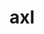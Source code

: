 ---
title: "axl"
layout: cache
categories: [package, develop]
meta: {"compilers": ["cce@18.0.0", "gcc@11.1.0", "gcc@11.4.0", "gcc@7.5.0", "intel-oneapi-compilers@2025.1.0"], "num_specs": 133, "num_specs_by_stack": {"data-vis-sdk": 18, "e4s": 36, "e4s-cray-rhel": 12, "e4s-neoverse-v2": 24, "e4s-oneapi": 26, "radiuss": 17, "root": 133}, "oss": ["rhel8", "ubuntu18.04", "ubuntu20.04", "ubuntu22.04"], "platforms": ["linux"], "stacks": ["data-vis-sdk", "e4s", "e4s-cray-rhel", "e4s-neoverse-v2", "e4s-oneapi", "radiuss", "root"], "targets": ["neoverse_v2", "x86_64_v3"], "versions": ["0.9.0"]}
spec_details: [{"compiler": "gcc@11.4.0", "hash": "24zljhicor4nw4boixzweydec24vsjar", "os": "ubuntu22.04", "platform": "linux", "size": "-", "stacks": ["e4s", "root"], "target": "x86_64_v3", "variants": ["async_api:=daemon", "~bbapi", "~bbapi_fallback", "build_system=cmake", "build_type=Release", "~dw", "generator=make", "~ipo", "+mpi", "+pthreads", "+shared"], "versions": ["0.9.0"]}, {"compiler": "gcc@11.1.0", "hash": "26wzlrbc2th6yqzfrvev7jpzw3kyoxnu", "os": "ubuntu20.04", "platform": "linux", "size": "-", "stacks": ["data-vis-sdk", "root"], "target": "x86_64_v3", "variants": ["async_api:=daemon", "+bbapi", "~bbapi_fallback", "build_system=cmake", "build_type=Release", "~dw", "generator=make", "~ipo", "+mpi", "+pthreads", "+shared"], "versions": ["0.9.0"]}, {"compiler": "intel-oneapi-compilers@2025.1.0", "hash": "2g2sdtq66ozsmpk44otnkdmimoyoa5lv", "os": "ubuntu22.04", "platform": "linux", "size": "-", "stacks": ["e4s-oneapi", "root"], "target": "x86_64_v3", "variants": ["async_api:=daemon", "+bbapi", "~bbapi_fallback", "build_system=cmake", "build_type=Release", "~dw", "generator=make", "~ipo", "+mpi", "+pthreads", "+shared"], "versions": ["0.9.0"]}, {"compiler": "gcc@11.1.0", "hash": "2itmesgysafa42t7xwvwdxr2vnti7yha", "os": "ubuntu20.04", "platform": "linux", "size": "-", "stacks": ["data-vis-sdk", "root"], "target": "x86_64_v3", "variants": ["async_api:=daemon", "+bbapi", "~bbapi_fallback", "build_system=cmake", "build_type=Release", "~dw", "generator=make", "~ipo", "+mpi", "+pthreads", "+shared"], "versions": ["0.9.0"]}, {"compiler": "gcc@7.5.0", "hash": "2pt44mkrojdtse7ijjcmpj32u6qbzqjw", "os": "ubuntu18.04", "platform": "linux", "size": "-", "stacks": ["radiuss", "root"], "target": "x86_64_v3", "variants": ["async_api:=daemon", "~bbapi", "~bbapi_fallback", "build_system=cmake", "build_type=Release", "~dw", "generator=make", "~ipo", "+mpi", "+pthreads", "+shared"], "versions": ["0.9.0"]}, {"compiler": "intel-oneapi-compilers@2025.1.0", "hash": "2scdynl7ciwlum2ddlqxbgokdo72hptd", "os": "ubuntu22.04", "platform": "linux", "size": "-", "stacks": ["e4s-oneapi", "root"], "target": "x86_64_v3", "variants": ["async_api:=daemon", "+bbapi", "~bbapi_fallback", "build_system=cmake", "build_type=Release", "~dw", "generator=make", "~ipo", "+mpi", "+pthreads", "+shared"], "versions": ["0.9.0"]}, {"compiler": "gcc@11.4.0", "hash": "326r74ok3h24wglztzrklihbbl4gjqgo", "os": "ubuntu22.04", "platform": "linux", "size": "-", "stacks": ["e4s-neoverse-v2", "root"], "target": "neoverse_v2", "variants": ["async_api:=daemon", "~bbapi", "~bbapi_fallback", "build_system=cmake", "build_type=Release", "~dw", "generator=make", "~ipo", "+mpi", "+pthreads", "+shared"], "versions": ["0.9.0"]}, {"compiler": "gcc@11.4.0", "hash": "32jfkttxqyriswanvwisisblorvhqqeq", "os": "ubuntu22.04", "platform": "linux", "size": "-", "stacks": ["e4s-neoverse-v2", "root"], "target": "neoverse_v2", "variants": ["async_api:=daemon", "~bbapi", "~bbapi_fallback", "build_system=cmake", "build_type=Release", "~dw", "generator=make", "~ipo", "+mpi", "+pthreads", "+shared"], "versions": ["0.9.0"]}, {"compiler": "gcc@7.5.0", "hash": "355j2fdzufricwne4xowbp7ebi6bvoqs", "os": "ubuntu18.04", "platform": "linux", "size": "-", "stacks": ["radiuss", "root"], "target": "x86_64_v3", "variants": ["async_api:=daemon", "~bbapi", "~bbapi_fallback", "build_system=cmake", "build_type=Release", "~dw", "generator=make", "~ipo", "+mpi", "+pthreads", "+shared"], "versions": ["0.9.0"]}, {"compiler": "gcc@11.4.0", "hash": "3es7w5b2romrd6tdqwqiyjmtxpkiahvx", "os": "ubuntu22.04", "platform": "linux", "size": "-", "stacks": ["e4s", "root"], "target": "x86_64_v3", "variants": ["async_api:=daemon", "+bbapi", "~bbapi_fallback", "build_system=cmake", "build_type=Release", "~dw", "generator=make", "~ipo", "+mpi", "+pthreads", "+shared"], "versions": ["0.9.0"]}, {"compiler": "intel-oneapi-compilers@2025.1.0", "hash": "3gdgqzyp4qa6ock5btpv6dsyo57iz54q", "os": "ubuntu22.04", "platform": "linux", "size": "-", "stacks": ["e4s-oneapi", "root"], "target": "x86_64_v3", "variants": ["async_api:=daemon", "~bbapi", "~bbapi_fallback", "build_system=cmake", "build_type=Release", "~dw", "generator=make", "~ipo", "+mpi", "+pthreads", "+shared"], "versions": ["0.9.0"]}, {"compiler": "gcc@11.4.0", "hash": "46klgwevchbdoryux6atzpgpigyr5k5y", "os": "ubuntu22.04", "platform": "linux", "size": "-", "stacks": ["e4s", "root"], "target": "x86_64_v3", "variants": ["async_api:=daemon", "~bbapi", "~bbapi_fallback", "build_system=cmake", "build_type=Release", "~dw", "generator=make", "~ipo", "+mpi", "+pthreads", "+shared"], "versions": ["0.9.0"]}, {"compiler": "gcc@11.4.0", "hash": "47woip3bip6v7ixbus4ngio7tosoqj3i", "os": "ubuntu22.04", "platform": "linux", "size": "-", "stacks": ["e4s", "root"], "target": "x86_64_v3", "variants": ["async_api:=daemon", "+bbapi", "~bbapi_fallback", "build_system=cmake", "build_type=Release", "~dw", "generator=make", "~ipo", "+mpi", "+pthreads", "+shared"], "versions": ["0.9.0"]}, {"compiler": "gcc@11.4.0", "hash": "4az7x6eggyaxov3xngaoflokejwmyb3p", "os": "ubuntu22.04", "platform": "linux", "size": "-", "stacks": ["e4s", "root"], "target": "x86_64_v3", "variants": ["async_api:=daemon", "+bbapi", "~bbapi_fallback", "build_system=cmake", "build_type=Release", "~dw", "generator=make", "~ipo", "+mpi", "+pthreads", "+shared"], "versions": ["0.9.0"]}, {"compiler": "cce@18.0.0", "hash": "4syytaltxqubn67ax7db2sdst2dyltcu", "os": "rhel8", "platform": "linux", "size": "-", "stacks": ["e4s-cray-rhel", "root"], "target": "x86_64_v3", "variants": ["async_api:=daemon", "+bbapi", "~bbapi_fallback", "build_system=cmake", "build_type=Release", "~dw", "generator=make", "~ipo", "+mpi", "+pthreads", "+shared"], "versions": ["0.9.0"]}, {"compiler": "gcc@7.5.0", "hash": "5cl25f6mwrajoslqe35uqtnshfy4xv5x", "os": "ubuntu18.04", "platform": "linux", "size": "-", "stacks": ["radiuss", "root"], "target": "x86_64_v3", "variants": ["async_api:=daemon", "~bbapi", "~bbapi_fallback", "build_system=cmake", "build_type=Release", "~dw", "generator=make", "~ipo", "+mpi", "+pthreads", "+shared"], "versions": ["0.9.0"]}, {"compiler": "gcc@11.4.0", "hash": "5dak2l7ymb55c5jffzqn6sort7jj6qaf", "os": "ubuntu22.04", "platform": "linux", "size": "-", "stacks": ["e4s", "root"], "target": "x86_64_v3", "variants": ["async_api:=daemon", "+bbapi", "~bbapi_fallback", "build_system=cmake", "build_type=Release", "~dw", "generator=make", "~ipo", "+mpi", "+pthreads", "+shared"], "versions": ["0.9.0"]}, {"compiler": "gcc@11.4.0", "hash": "5zenyk4cocjv4fvepzpst37i4tg3t5lz", "os": "ubuntu22.04", "platform": "linux", "size": "-", "stacks": ["e4s", "root"], "target": "x86_64_v3", "variants": ["async_api:=daemon", "~bbapi", "~bbapi_fallback", "build_system=cmake", "build_type=Release", "~dw", "generator=make", "~ipo", "+mpi", "+pthreads", "+shared"], "versions": ["0.9.0"]}, {"compiler": "gcc@7.5.0", "hash": "63i2e5demkcl7e2bmievnkj5onsu7xqa", "os": "ubuntu18.04", "platform": "linux", "size": "-", "stacks": ["radiuss", "root"], "target": "x86_64_v3", "variants": ["async_api:=daemon", "~bbapi", "~bbapi_fallback", "build_system=cmake", "build_type=Release", "~dw", "generator=make", "~ipo", "+mpi", "+pthreads", "+shared"], "versions": ["0.9.0"]}, {"compiler": "gcc@11.4.0", "hash": "6eivenmmfdz2diuqdmtkmmm7wqbvh57q", "os": "ubuntu22.04", "platform": "linux", "size": "-", "stacks": ["e4s", "root"], "target": "x86_64_v3", "variants": ["async_api:=daemon", "~bbapi", "~bbapi_fallback", "build_system=cmake", "build_type=Release", "~dw", "generator=make", "~ipo", "+mpi", "+pthreads", "+shared"], "versions": ["0.9.0"]}, {"compiler": "gcc@7.5.0", "hash": "6fthuh3eitow5hfum3wgltq3e3icohlh", "os": "ubuntu18.04", "platform": "linux", "size": "-", "stacks": ["radiuss", "root"], "target": "x86_64_v3", "variants": ["async_api:=daemon", "~bbapi", "~bbapi_fallback", "build_system=cmake", "build_type=Release", "~dw", "generator=make", "~ipo", "+mpi", "+pthreads", "+shared"], "versions": ["0.9.0"]}, {"compiler": "gcc@11.4.0", "hash": "75gxnmnvkyr7kenpfwpsl6hneqt3irp3", "os": "ubuntu22.04", "platform": "linux", "size": "-", "stacks": ["e4s", "root"], "target": "x86_64_v3", "variants": ["async_api:=daemon", "+bbapi", "~bbapi_fallback", "build_system=cmake", "build_type=Release", "~dw", "generator=make", "~ipo", "+mpi", "+pthreads", "+shared"], "versions": ["0.9.0"]}, {"compiler": "gcc@11.4.0", "hash": "7ijqx7x767y3p4bp4guh3yfjryrlgj6y", "os": "ubuntu22.04", "platform": "linux", "size": "-", "stacks": ["e4s", "root"], "target": "x86_64_v3", "variants": ["async_api:=daemon", "~bbapi", "~bbapi_fallback", "build_system=cmake", "build_type=Release", "~dw", "generator=make", "~ipo", "+mpi", "+pthreads", "+shared"], "versions": ["0.9.0"]}, {"compiler": "intel-oneapi-compilers@2025.1.0", "hash": "7ocwm4qddz4jodime2amukd6oppbxufm", "os": "ubuntu22.04", "platform": "linux", "size": "-", "stacks": ["e4s-oneapi", "root"], "target": "x86_64_v3", "variants": ["async_api:=daemon", "+bbapi", "~bbapi_fallback", "build_system=cmake", "build_type=Release", "~dw", "generator=make", "~ipo", "+mpi", "+pthreads", "+shared"], "versions": ["0.9.0"]}, {"compiler": "intel-oneapi-compilers@2025.1.0", "hash": "7q46tlci3rhyoflqngufdkumgwmbdvxm", "os": "ubuntu22.04", "platform": "linux", "size": "-", "stacks": ["e4s-oneapi", "root"], "target": "x86_64_v3", "variants": ["async_api:=daemon", "+bbapi", "~bbapi_fallback", "build_system=cmake", "build_type=Release", "~dw", "generator=make", "~ipo", "+mpi", "+pthreads", "+shared"], "versions": ["0.9.0"]}, {"compiler": "gcc@11.1.0", "hash": "7ssqo6eahwapd26es4wz2rywdtsbygts", "os": "ubuntu20.04", "platform": "linux", "size": "-", "stacks": ["data-vis-sdk", "root"], "target": "x86_64_v3", "variants": ["async_api:=daemon", "+bbapi", "~bbapi_fallback", "build_system=cmake", "build_type=Release", "~dw", "generator=make", "~ipo", "+mpi", "+pthreads", "+shared"], "versions": ["0.9.0"]}, {"compiler": "intel-oneapi-compilers@2025.1.0", "hash": "7vvlz3unbpmpwmn7hf3yak7ew4ctm5u5", "os": "ubuntu22.04", "platform": "linux", "size": "-", "stacks": ["e4s-oneapi", "root"], "target": "x86_64_v3", "variants": ["async_api:=daemon", "~bbapi", "~bbapi_fallback", "build_system=cmake", "build_type=Release", "~dw", "generator=make", "~ipo", "+mpi", "+pthreads", "+shared"], "versions": ["0.9.0"]}, {"compiler": "intel-oneapi-compilers@2025.1.0", "hash": "a7i5lo65gf3kd2bf5sjp3f7qxxrnq4yo", "os": "ubuntu22.04", "platform": "linux", "size": "-", "stacks": ["e4s-oneapi", "root"], "target": "x86_64_v3", "variants": ["async_api:=daemon", "~bbapi", "~bbapi_fallback", "build_system=cmake", "build_type=Release", "~dw", "generator=make", "~ipo", "+mpi", "+pthreads", "+shared"], "versions": ["0.9.0"]}, {"compiler": "gcc@11.4.0", "hash": "arthts6hsk3njtu5zrk5jdv4wbc3pgin", "os": "ubuntu22.04", "platform": "linux", "size": "-", "stacks": ["e4s-neoverse-v2", "root"], "target": "neoverse_v2", "variants": ["async_api:=daemon", "+bbapi", "~bbapi_fallback", "build_system=cmake", "build_type=Release", "~dw", "generator=make", "~ipo", "+mpi", "+pthreads", "+shared"], "versions": ["0.9.0"]}, {"compiler": "cce@18.0.0", "hash": "aux2knc2naglmjipruyp6tyjayxvokg7", "os": "rhel8", "platform": "linux", "size": "-", "stacks": ["e4s-cray-rhel", "root"], "target": "x86_64_v3", "variants": ["async_api:=daemon", "+bbapi", "~bbapi_fallback", "build_system=cmake", "build_type=Release", "~dw", "generator=make", "~ipo", "+mpi", "+pthreads", "+shared"], "versions": ["0.9.0"]}, {"compiler": "gcc@11.1.0", "hash": "azlu2zhjb5t6q3ejtv63nf5rp5rp4bb3", "os": "ubuntu20.04", "platform": "linux", "size": "-", "stacks": ["data-vis-sdk", "root"], "target": "x86_64_v3", "variants": ["async_api:=daemon", "+bbapi", "~bbapi_fallback", "build_system=cmake", "build_type=Release", "~dw", "generator=make", "~ipo", "+mpi", "+pthreads", "+shared"], "versions": ["0.9.0"]}, {"compiler": "cce@18.0.0", "hash": "b2lt6rgaas5kzei5aelozzwyqd3ty4h4", "os": "rhel8", "platform": "linux", "size": "-", "stacks": ["e4s-cray-rhel", "root"], "target": "x86_64_v3", "variants": ["async_api:=daemon", "+bbapi", "~bbapi_fallback", "build_system=cmake", "build_type=Release", "~dw", "generator=make", "~ipo", "+mpi", "+pthreads", "+shared"], "versions": ["0.9.0"]}, {"compiler": "gcc@11.4.0", "hash": "b2w7woylkakomwosbibtaabcyzs3a5qq", "os": "ubuntu22.04", "platform": "linux", "size": "-", "stacks": ["e4s-neoverse-v2", "root"], "target": "neoverse_v2", "variants": ["async_api:=daemon", "+bbapi", "~bbapi_fallback", "build_system=cmake", "build_type=Release", "~dw", "generator=make", "~ipo", "+mpi", "+pthreads", "+shared"], "versions": ["0.9.0"]}, {"compiler": "gcc@11.4.0", "hash": "bqfwt5obkzeji5jphbbmejcpymaakew4", "os": "ubuntu22.04", "platform": "linux", "size": "-", "stacks": ["e4s", "root"], "target": "x86_64_v3", "variants": ["async_api:=daemon", "+bbapi", "~bbapi_fallback", "build_system=cmake", "build_type=Release", "~dw", "generator=make", "~ipo", "+mpi", "+pthreads", "+shared"], "versions": ["0.9.0"]}, {"compiler": "intel-oneapi-compilers@2025.1.0", "hash": "ce26hirazv6wmby4linyw744phoxti2k", "os": "ubuntu22.04", "platform": "linux", "size": "-", "stacks": ["e4s-oneapi", "root"], "target": "x86_64_v3", "variants": ["async_api:=daemon", "+bbapi", "~bbapi_fallback", "build_system=cmake", "build_type=Release", "~dw", "generator=make", "~ipo", "+mpi", "+pthreads", "+shared"], "versions": ["0.9.0"]}, {"compiler": "gcc@11.4.0", "hash": "ce7tdpdgm7uycnx22o2rshh62tkbj55b", "os": "ubuntu22.04", "platform": "linux", "size": "-", "stacks": ["e4s", "root"], "target": "x86_64_v3", "variants": ["async_api:=daemon", "+bbapi", "~bbapi_fallback", "build_system=cmake", "build_type=Release", "~dw", "generator=make", "~ipo", "+mpi", "+pthreads", "+shared"], "versions": ["0.9.0"]}, {"compiler": "intel-oneapi-compilers@2025.1.0", "hash": "chdxozhboyeczcswik5cp3af4nchuozw", "os": "ubuntu22.04", "platform": "linux", "size": "-", "stacks": ["e4s-oneapi", "root"], "target": "x86_64_v3", "variants": ["async_api:=daemon", "+bbapi", "~bbapi_fallback", "build_system=cmake", "build_type=Release", "~dw", "generator=make", "~ipo", "+mpi", "+pthreads", "+shared"], "versions": ["0.9.0"]}, {"compiler": "gcc@11.4.0", "hash": "cspg5uc4sahzw3jcgxvwu35hxsadgd2e", "os": "ubuntu22.04", "platform": "linux", "size": "-", "stacks": ["e4s-neoverse-v2", "root"], "target": "neoverse_v2", "variants": ["async_api:=daemon", "~bbapi", "~bbapi_fallback", "build_system=cmake", "build_type=Release", "~dw", "generator=make", "~ipo", "+mpi", "+pthreads", "+shared"], "versions": ["0.9.0"]}, {"compiler": "gcc@11.4.0", "hash": "cwjpmip24hwhj3opttalbfhzyent4hqe", "os": "ubuntu22.04", "platform": "linux", "size": "-", "stacks": ["e4s", "root"], "target": "x86_64_v3", "variants": ["async_api:=daemon", "~bbapi", "~bbapi_fallback", "build_system=cmake", "build_type=Release", "~dw", "generator=make", "~ipo", "+mpi", "+pthreads", "+shared"], "versions": ["0.9.0"]}, {"compiler": "gcc@11.4.0", "hash": "d4zhdue2dz5wfdlef53dtk6hwgbrldgt", "os": "ubuntu22.04", "platform": "linux", "size": "-", "stacks": ["e4s", "root"], "target": "x86_64_v3", "variants": ["async_api:=daemon", "~bbapi", "~bbapi_fallback", "build_system=cmake", "build_type=Release", "~dw", "generator=make", "~ipo", "+mpi", "+pthreads", "+shared"], "versions": ["0.9.0"]}, {"compiler": "intel-oneapi-compilers@2025.1.0", "hash": "dcdq4eeqjvxe6arwyewkn2gdh55sthct", "os": "ubuntu22.04", "platform": "linux", "size": "-", "stacks": ["e4s-oneapi", "root"], "target": "x86_64_v3", "variants": ["async_api:=daemon", "+bbapi", "~bbapi_fallback", "build_system=cmake", "build_type=Release", "~dw", "generator=make", "~ipo", "+mpi", "+pthreads", "+shared"], "versions": ["0.9.0"]}, {"compiler": "gcc@11.4.0", "hash": "dj5ltjdcymsqbrkctt6fm7bl25j2pnpc", "os": "ubuntu22.04", "platform": "linux", "size": "-", "stacks": ["e4s", "root"], "target": "x86_64_v3", "variants": ["async_api:=daemon", "+bbapi", "~bbapi_fallback", "build_system=cmake", "build_type=Release", "~dw", "generator=make", "~ipo", "+mpi", "+pthreads", "+shared"], "versions": ["0.9.0"]}, {"compiler": "intel-oneapi-compilers@2025.1.0", "hash": "dkt4wzekb5b5pltvsbbglkao4tcwfmuk", "os": "ubuntu22.04", "platform": "linux", "size": "-", "stacks": ["e4s-oneapi", "root"], "target": "x86_64_v3", "variants": ["async_api:=daemon", "~bbapi", "~bbapi_fallback", "build_system=cmake", "build_type=Release", "~dw", "generator=make", "~ipo", "+mpi", "+pthreads", "+shared"], "versions": ["0.9.0"]}, {"compiler": "gcc@11.4.0", "hash": "dl3tp6hnsldirigtcq4sf33o5nxlavcb", "os": "ubuntu22.04", "platform": "linux", "size": "-", "stacks": ["e4s", "root"], "target": "x86_64_v3", "variants": ["async_api:=daemon", "+bbapi", "~bbapi_fallback", "build_system=cmake", "build_type=Release", "~dw", "generator=make", "~ipo", "+mpi", "+pthreads", "+shared"], "versions": ["0.9.0"]}, {"compiler": "gcc@11.4.0", "hash": "dlkwociwdp7o4rfimgarsaubebeb3fly", "os": "ubuntu22.04", "platform": "linux", "size": "-", "stacks": ["e4s-neoverse-v2", "root"], "target": "neoverse_v2", "variants": ["async_api:=daemon", "~bbapi", "~bbapi_fallback", "build_system=cmake", "build_type=Release", "~dw", "generator=make", "~ipo", "+mpi", "+pthreads", "+shared"], "versions": ["0.9.0"]}, {"compiler": "cce@18.0.0", "hash": "dyrujpnn7aj2oxiwfdf6n56cfh5hjpew", "os": "rhel8", "platform": "linux", "size": "-", "stacks": ["e4s-cray-rhel", "root"], "target": "x86_64_v3", "variants": ["async_api:=daemon", "+bbapi", "~bbapi_fallback", "build_system=cmake", "build_type=Release", "~dw", "generator=make", "~ipo", "+mpi", "+pthreads", "+shared"], "versions": ["0.9.0"]}, {"compiler": "gcc@11.4.0", "hash": "e6lx5iowq3elqphqtrwmmzivejeqb5gt", "os": "ubuntu22.04", "platform": "linux", "size": "-", "stacks": ["e4s", "root"], "target": "x86_64_v3", "variants": ["async_api:=daemon", "+bbapi", "~bbapi_fallback", "build_system=cmake", "build_type=Release", "~dw", "generator=make", "~ipo", "+mpi", "+pthreads", "+shared"], "versions": ["0.9.0"]}, {"compiler": "gcc@11.4.0", "hash": "ea3k33nu42jlrm3snnsy23oikp2ig6aw", "os": "ubuntu22.04", "platform": "linux", "size": "-", "stacks": ["e4s", "root"], "target": "x86_64_v3", "variants": ["async_api:=daemon", "+bbapi", "~bbapi_fallback", "build_system=cmake", "build_type=Release", "~dw", "generator=make", "~ipo", "+mpi", "+pthreads", "+shared"], "versions": ["0.9.0"]}, {"compiler": "gcc@11.4.0", "hash": "ekbl2lnej3kidrl4c7wvxc5oa2gg56lf", "os": "ubuntu22.04", "platform": "linux", "size": "-", "stacks": ["e4s", "root"], "target": "x86_64_v3", "variants": ["async_api:=daemon", "~bbapi", "~bbapi_fallback", "build_system=cmake", "build_type=Release", "~dw", "generator=make", "~ipo", "+mpi", "+pthreads", "+shared"], "versions": ["0.9.0"]}, {"compiler": "gcc@11.4.0", "hash": "eyhf2qwrmmqvcwraojdhklcpsuwy5rl6", "os": "ubuntu22.04", "platform": "linux", "size": "-", "stacks": ["e4s-neoverse-v2", "root"], "target": "neoverse_v2", "variants": ["async_api:=daemon", "+bbapi", "~bbapi_fallback", "build_system=cmake", "build_type=Release", "~dw", "generator=make", "~ipo", "+mpi", "+pthreads", "+shared"], "versions": ["0.9.0"]}, {"compiler": "gcc@11.1.0", "hash": "eyqwck3feddksu7ztinpx7xwhgqsezod", "os": "ubuntu20.04", "platform": "linux", "size": "-", "stacks": ["data-vis-sdk", "root"], "target": "x86_64_v3", "variants": ["async_api:=daemon", "+bbapi", "~bbapi_fallback", "build_system=cmake", "build_type=Release", "~dw", "generator=make", "~ipo", "+mpi", "+pthreads", "+shared"], "versions": ["0.9.0"]}, {"compiler": "intel-oneapi-compilers@2025.1.0", "hash": "f2vq7jqbchrycvagcj53vgowwxo5thap", "os": "ubuntu22.04", "platform": "linux", "size": "-", "stacks": ["e4s-oneapi", "root"], "target": "x86_64_v3", "variants": ["async_api:=daemon", "~bbapi", "~bbapi_fallback", "build_system=cmake", "build_type=Release", "~dw", "generator=make", "~ipo", "+mpi", "+pthreads", "+shared"], "versions": ["0.9.0"]}, {"compiler": "gcc@11.4.0", "hash": "f7whnkdw7jsshd3dod423hwc6soqz4bz", "os": "ubuntu22.04", "platform": "linux", "size": "-", "stacks": ["e4s-neoverse-v2", "root"], "target": "neoverse_v2", "variants": ["async_api:=daemon", "~bbapi", "~bbapi_fallback", "build_system=cmake", "build_type=Release", "~dw", "generator=make", "~ipo", "+mpi", "+pthreads", "+shared"], "versions": ["0.9.0"]}, {"compiler": "gcc@11.4.0", "hash": "fap3fzobync4x6jye7h7n754eof55n7w", "os": "ubuntu22.04", "platform": "linux", "size": "-", "stacks": ["e4s-neoverse-v2", "root"], "target": "neoverse_v2", "variants": ["async_api:=daemon", "~bbapi", "~bbapi_fallback", "build_system=cmake", "build_type=Release", "~dw", "generator=make", "~ipo", "+mpi", "+pthreads", "+shared"], "versions": ["0.9.0"]}, {"compiler": "intel-oneapi-compilers@2025.1.0", "hash": "fmwdrpxcpya4qppkz73xwvzzl6ofivzn", "os": "ubuntu22.04", "platform": "linux", "size": "-", "stacks": ["e4s-oneapi", "root"], "target": "x86_64_v3", "variants": ["async_api:=daemon", "~bbapi", "~bbapi_fallback", "build_system=cmake", "build_type=Release", "~dw", "generator=make", "~ipo", "+mpi", "+pthreads", "+shared"], "versions": ["0.9.0"]}, {"compiler": "intel-oneapi-compilers@2025.1.0", "hash": "ft2jmxt47fknilsvgqjexzcsqfrrnisz", "os": "ubuntu22.04", "platform": "linux", "size": "-", "stacks": ["e4s-oneapi", "root"], "target": "x86_64_v3", "variants": ["async_api:=daemon", "+bbapi", "~bbapi_fallback", "build_system=cmake", "build_type=Release", "~dw", "generator=make", "~ipo", "+mpi", "+pthreads", "+shared"], "versions": ["0.9.0"]}, {"compiler": "cce@18.0.0", "hash": "g37ahtyd64zeq2tmlnrizq5qvsfcw5vf", "os": "rhel8", "platform": "linux", "size": "-", "stacks": ["e4s-cray-rhel", "root"], "target": "x86_64_v3", "variants": ["async_api:=daemon", "+bbapi", "~bbapi_fallback", "build_system=cmake", "build_type=Release", "~dw", "generator=make", "~ipo", "+mpi", "+pthreads", "+shared"], "versions": ["0.9.0"]}, {"compiler": "gcc@11.4.0", "hash": "g5bcgokecbtz7fkgs5whoq5rfotaai7t", "os": "ubuntu22.04", "platform": "linux", "size": "-", "stacks": ["e4s", "root"], "target": "x86_64_v3", "variants": ["async_api:=daemon", "+bbapi", "~bbapi_fallback", "build_system=cmake", "build_type=Release", "~dw", "generator=make", "~ipo", "+mpi", "+pthreads", "+shared"], "versions": ["0.9.0"]}, {"compiler": "gcc@11.4.0", "hash": "g6itr4epfykcrk23ahywv47emyvxnuxa", "os": "ubuntu22.04", "platform": "linux", "size": "-", "stacks": ["e4s", "root"], "target": "x86_64_v3", "variants": ["async_api:=daemon", "+bbapi", "~bbapi_fallback", "build_system=cmake", "build_type=Release", "~dw", "generator=make", "~ipo", "+mpi", "+pthreads", "+shared"], "versions": ["0.9.0"]}, {"compiler": "intel-oneapi-compilers@2025.1.0", "hash": "gfnadtx7w4klytx2svcew2jhgyevyhux", "os": "ubuntu22.04", "platform": "linux", "size": "-", "stacks": ["e4s-oneapi", "root"], "target": "x86_64_v3", "variants": ["async_api:=daemon", "~bbapi", "~bbapi_fallback", "build_system=cmake", "build_type=Release", "~dw", "generator=make", "~ipo", "+mpi", "+pthreads", "+shared"], "versions": ["0.9.0"]}, {"compiler": "gcc@11.4.0", "hash": "ghheyox72hgh2f72u3rzq44agsunhymg", "os": "ubuntu22.04", "platform": "linux", "size": "-", "stacks": ["e4s", "root"], "target": "x86_64_v3", "variants": ["async_api:=daemon", "+bbapi", "~bbapi_fallback", "build_system=cmake", "build_type=Release", "~dw", "generator=make", "~ipo", "+mpi", "+pthreads", "+shared"], "versions": ["0.9.0"]}, {"compiler": "gcc@11.4.0", "hash": "gi7kdebnywxn2x3gkceduk42dsztdf4q", "os": "ubuntu22.04", "platform": "linux", "size": "-", "stacks": ["e4s", "root"], "target": "x86_64_v3", "variants": ["async_api:=daemon", "+bbapi", "~bbapi_fallback", "build_system=cmake", "build_type=Release", "~dw", "generator=make", "~ipo", "+mpi", "+pthreads", "+shared"], "versions": ["0.9.0"]}, {"compiler": "gcc@11.1.0", "hash": "gor4lkak54bef2mpxtcec4lhwzwvmknr", "os": "ubuntu20.04", "platform": "linux", "size": "-", "stacks": ["data-vis-sdk", "root"], "target": "x86_64_v3", "variants": ["async_api:=daemon", "+bbapi", "~bbapi_fallback", "build_system=cmake", "build_type=Release", "~dw", "generator=make", "~ipo", "+mpi", "+pthreads", "+shared"], "versions": ["0.9.0"]}, {"compiler": "gcc@11.4.0", "hash": "gsyarikplbp5jp5x3qyjygv3wjegpnh2", "os": "ubuntu22.04", "platform": "linux", "size": "-", "stacks": ["e4s-neoverse-v2", "root"], "target": "neoverse_v2", "variants": ["async_api:=daemon", "+bbapi", "~bbapi_fallback", "build_system=cmake", "build_type=Release", "~dw", "generator=make", "~ipo", "+mpi", "+pthreads", "+shared"], "versions": ["0.9.0"]}, {"compiler": "intel-oneapi-compilers@2025.1.0", "hash": "h65ip4o24pkkgnq2huo5ir4tq25yxvk4", "os": "ubuntu22.04", "platform": "linux", "size": "-", "stacks": ["e4s-oneapi", "root"], "target": "x86_64_v3", "variants": ["async_api:=daemon", "+bbapi", "~bbapi_fallback", "build_system=cmake", "build_type=Release", "~dw", "generator=make", "~ipo", "+mpi", "+pthreads", "+shared"], "versions": ["0.9.0"]}, {"compiler": "gcc@7.5.0", "hash": "hip2upx5us2tlkgqpslkkii6kctj4uxp", "os": "ubuntu18.04", "platform": "linux", "size": "-", "stacks": ["radiuss", "root"], "target": "x86_64_v3", "variants": ["async_api:=daemon", "~bbapi", "~bbapi_fallback", "build_system=cmake", "build_type=Release", "~dw", "generator=make", "~ipo", "+mpi", "+pthreads", "+shared"], "versions": ["0.9.0"]}, {"compiler": "gcc@11.4.0", "hash": "iiyg4vzhgahlvug2qbsjhqdv46dnoadl", "os": "ubuntu22.04", "platform": "linux", "size": "-", "stacks": ["e4s-neoverse-v2", "root"], "target": "neoverse_v2", "variants": ["async_api:=daemon", "+bbapi", "~bbapi_fallback", "build_system=cmake", "build_type=Release", "~dw", "generator=make", "~ipo", "+mpi", "+pthreads", "+shared"], "versions": ["0.9.0"]}, {"compiler": "gcc@11.1.0", "hash": "ivxk6klaygnewcg2reffdnk6crd67sr2", "os": "ubuntu20.04", "platform": "linux", "size": "-", "stacks": ["data-vis-sdk", "root"], "target": "x86_64_v3", "variants": ["async_api:=daemon", "+bbapi", "~bbapi_fallback", "build_system=cmake", "build_type=Release", "~dw", "generator=make", "~ipo", "+mpi", "+pthreads", "+shared"], "versions": ["0.9.0"]}, {"compiler": "gcc@11.4.0", "hash": "j63sfudxevi7agsjzjfk5higxcsqi4gg", "os": "ubuntu22.04", "platform": "linux", "size": "-", "stacks": ["e4s-neoverse-v2", "root"], "target": "neoverse_v2", "variants": ["async_api:=daemon", "~bbapi", "~bbapi_fallback", "build_system=cmake", "build_type=Release", "~dw", "generator=make", "~ipo", "+mpi", "+pthreads", "+shared"], "versions": ["0.9.0"]}, {"compiler": "gcc@11.4.0", "hash": "jlii6gy4hf7befsyu4afxnxezgcj6jmb", "os": "ubuntu22.04", "platform": "linux", "size": "-", "stacks": ["e4s", "root"], "target": "x86_64_v3", "variants": ["async_api:=daemon", "+bbapi", "~bbapi_fallback", "build_system=cmake", "build_type=Release", "~dw", "generator=make", "~ipo", "+mpi", "+pthreads", "+shared"], "versions": ["0.9.0"]}, {"compiler": "gcc@11.4.0", "hash": "jqfa5y3bj7e54j63544jyix2thfi2kjp", "os": "ubuntu22.04", "platform": "linux", "size": "-", "stacks": ["e4s", "root"], "target": "x86_64_v3", "variants": ["async_api:=daemon", "+bbapi", "~bbapi_fallback", "build_system=cmake", "build_type=Release", "~dw", "generator=make", "~ipo", "+mpi", "+pthreads", "+shared"], "versions": ["0.9.0"]}, {"compiler": "intel-oneapi-compilers@2025.1.0", "hash": "js6j2qyzytr3j2byseah6vz3rersqf6b", "os": "ubuntu22.04", "platform": "linux", "size": "-", "stacks": ["e4s-oneapi", "root"], "target": "x86_64_v3", "variants": ["async_api:=daemon", "+bbapi", "~bbapi_fallback", "build_system=cmake", "build_type=Release", "~dw", "generator=make", "~ipo", "+mpi", "+pthreads", "+shared"], "versions": ["0.9.0"]}, {"compiler": "gcc@11.4.0", "hash": "ju4sqq65o6td2iogkzwrllr5ya4iwijy", "os": "ubuntu22.04", "platform": "linux", "size": "-", "stacks": ["e4s-neoverse-v2", "root"], "target": "neoverse_v2", "variants": ["async_api:=daemon", "~bbapi", "~bbapi_fallback", "build_system=cmake", "build_type=Release", "~dw", "generator=make", "~ipo", "+mpi", "+pthreads", "+shared"], "versions": ["0.9.0"]}, {"compiler": "gcc@11.4.0", "hash": "k3qjcqnbz4m2pbwmqoqqpywoe4pnknua", "os": "ubuntu22.04", "platform": "linux", "size": "-", "stacks": ["e4s-neoverse-v2", "root"], "target": "neoverse_v2", "variants": ["async_api:=daemon", "+bbapi", "~bbapi_fallback", "build_system=cmake", "build_type=Release", "~dw", "generator=make", "~ipo", "+mpi", "+pthreads", "+shared"], "versions": ["0.9.0"]}, {"compiler": "cce@18.0.0", "hash": "kc7dccrocon3qqzsxxry4yhslozc3ctr", "os": "rhel8", "platform": "linux", "size": "-", "stacks": ["e4s-cray-rhel", "root"], "target": "x86_64_v3", "variants": ["async_api:=daemon", "+bbapi", "~bbapi_fallback", "build_system=cmake", "build_type=Release", "~dw", "generator=make", "~ipo", "+mpi", "+pthreads", "+shared"], "versions": ["0.9.0"]}, {"compiler": "gcc@11.4.0", "hash": "kc7ldvlccmu6k5sfxnvjqcwdkfbrwkcd", "os": "ubuntu22.04", "platform": "linux", "size": "-", "stacks": ["e4s-neoverse-v2", "root"], "target": "neoverse_v2", "variants": ["async_api:=daemon", "+bbapi", "~bbapi_fallback", "build_system=cmake", "build_type=Release", "~dw", "generator=make", "~ipo", "+mpi", "+pthreads", "+shared"], "versions": ["0.9.0"]}, {"compiler": "gcc@11.4.0", "hash": "kdeyhk7vbodmy54yvt4ym2a2jkgeew32", "os": "ubuntu22.04", "platform": "linux", "size": "-", "stacks": ["e4s-neoverse-v2", "root"], "target": "neoverse_v2", "variants": ["async_api:=daemon", "+bbapi", "~bbapi_fallback", "build_system=cmake", "build_type=Release", "~dw", "generator=make", "~ipo", "+mpi", "+pthreads", "+shared"], "versions": ["0.9.0"]}, {"compiler": "gcc@11.1.0", "hash": "kyqv6wwq36wrhog2pet44kopoamn4lxt", "os": "ubuntu20.04", "platform": "linux", "size": "-", "stacks": ["data-vis-sdk", "root"], "target": "x86_64_v3", "variants": ["async_api:=daemon", "+bbapi", "~bbapi_fallback", "build_system=cmake", "build_type=Release", "~dw", "generator=make", "~ipo", "+mpi", "+pthreads", "+shared"], "versions": ["0.9.0"]}, {"compiler": "gcc@7.5.0", "hash": "lkaiw6monyjnrkiursqr7s5scobrzezx", "os": "ubuntu18.04", "platform": "linux", "size": "-", "stacks": ["radiuss", "root"], "target": "x86_64_v3", "variants": ["async_api:=daemon", "~bbapi", "~bbapi_fallback", "build_system=cmake", "build_type=Release", "~dw", "generator=make", "~ipo", "+mpi", "+pthreads", "+shared"], "versions": ["0.9.0"]}, {"compiler": "gcc@11.1.0", "hash": "lky276lzdof2j3teuonhowof3je7ncey", "os": "ubuntu20.04", "platform": "linux", "size": "-", "stacks": ["data-vis-sdk", "root"], "target": "x86_64_v3", "variants": ["async_api:=daemon", "+bbapi", "~bbapi_fallback", "build_system=cmake", "build_type=Release", "~dw", "generator=make", "~ipo", "+mpi", "+pthreads", "+shared"], "versions": ["0.9.0"]}, {"compiler": "gcc@11.4.0", "hash": "llzaezm4d2foytfoydmintoq2v57mirk", "os": "ubuntu22.04", "platform": "linux", "size": "-", "stacks": ["e4s", "root"], "target": "x86_64_v3", "variants": ["async_api:=daemon", "+bbapi", "~bbapi_fallback", "build_system=cmake", "build_type=Release", "~dw", "generator=make", "~ipo", "+mpi", "+pthreads", "+shared"], "versions": ["0.9.0"]}, {"compiler": "gcc@11.1.0", "hash": "lmiaxfcebmhp5xvhgnyznfphgqd3mw4h", "os": "ubuntu20.04", "platform": "linux", "size": "-", "stacks": ["data-vis-sdk", "root"], "target": "x86_64_v3", "variants": ["async_api:=daemon", "+bbapi", "~bbapi_fallback", "build_system=cmake", "build_type=Release", "~dw", "generator=make", "~ipo", "+mpi", "+pthreads", "+shared"], "versions": ["0.9.0"]}, {"compiler": "intel-oneapi-compilers@2025.1.0", "hash": "m6ja3iqnz7fxy3l4jovswm4u6ydsqkme", "os": "ubuntu22.04", "platform": "linux", "size": "-", "stacks": ["e4s-oneapi", "root"], "target": "x86_64_v3", "variants": ["async_api:=daemon", "+bbapi", "~bbapi_fallback", "build_system=cmake", "build_type=Release", "~dw", "generator=make", "~ipo", "+mpi", "+pthreads", "+shared"], "versions": ["0.9.0"]}, {"compiler": "gcc@11.1.0", "hash": "me3pyj5pugrxpfvvlyjtswb62cenwcai", "os": "ubuntu20.04", "platform": "linux", "size": "-", "stacks": ["data-vis-sdk", "root"], "target": "x86_64_v3", "variants": ["async_api:=daemon", "+bbapi", "~bbapi_fallback", "build_system=cmake", "build_type=Release", "~dw", "generator=make", "~ipo", "+mpi", "+pthreads", "+shared"], "versions": ["0.9.0"]}, {"compiler": "intel-oneapi-compilers@2025.1.0", "hash": "mli4m6e2mtjg7wnsctwibxw5wv6hvsrc", "os": "ubuntu22.04", "platform": "linux", "size": "-", "stacks": ["e4s-oneapi", "root"], "target": "x86_64_v3", "variants": ["async_api:=daemon", "~bbapi", "~bbapi_fallback", "build_system=cmake", "build_type=Release", "~dw", "generator=make", "~ipo", "+mpi", "+pthreads", "+shared"], "versions": ["0.9.0"]}, {"compiler": "gcc@11.1.0", "hash": "mow2fosc2uwgdanhgepgrnzvxjqke7zw", "os": "ubuntu20.04", "platform": "linux", "size": "-", "stacks": ["data-vis-sdk", "root"], "target": "x86_64_v3", "variants": ["async_api:=daemon", "+bbapi", "~bbapi_fallback", "build_system=cmake", "build_type=Release", "~dw", "generator=make", "~ipo", "+mpi", "+pthreads", "+shared"], "versions": ["0.9.0"]}, {"compiler": "cce@18.0.0", "hash": "mxwo6udadohmt7bbmjgcwi7jcu5nymno", "os": "rhel8", "platform": "linux", "size": "-", "stacks": ["e4s-cray-rhel", "root"], "target": "x86_64_v3", "variants": ["async_api:=daemon", "+bbapi", "~bbapi_fallback", "build_system=cmake", "build_type=Release", "~dw", "generator=make", "~ipo", "+mpi", "+pthreads", "+shared"], "versions": ["0.9.0"]}, {"compiler": "gcc@7.5.0", "hash": "mzolsvemix425ojgr4kqbq2abuxiymbx", "os": "ubuntu18.04", "platform": "linux", "size": "-", "stacks": ["radiuss", "root"], "target": "x86_64_v3", "variants": ["async_api:=daemon", "~bbapi", "~bbapi_fallback", "build_system=cmake", "build_type=Release", "~dw", "generator=make", "~ipo", "+mpi", "+pthreads", "+shared"], "versions": ["0.9.0"]}, {"compiler": "gcc@11.4.0", "hash": "n6wx52lhlfmf7vqi553e44hd4gg5ijxd", "os": "ubuntu22.04", "platform": "linux", "size": "-", "stacks": ["e4s-neoverse-v2", "root"], "target": "neoverse_v2", "variants": ["async_api:=daemon", "+bbapi", "~bbapi_fallback", "build_system=cmake", "build_type=Release", "~dw", "generator=make", "~ipo", "+mpi", "+pthreads", "+shared"], "versions": ["0.9.0"]}, {"compiler": "gcc@11.4.0", "hash": "nfe4gpx3u7kigix3ycaln4e2qmjtehon", "os": "ubuntu22.04", "platform": "linux", "size": "-", "stacks": ["e4s-neoverse-v2", "root"], "target": "neoverse_v2", "variants": ["async_api:=daemon", "~bbapi", "~bbapi_fallback", "build_system=cmake", "build_type=Release", "~dw", "generator=make", "~ipo", "+mpi", "+pthreads", "+shared"], "versions": ["0.9.0"]}, {"compiler": "gcc@7.5.0", "hash": "npvkfymwqrvko2hd3vk7i6t42epe4b2j", "os": "ubuntu18.04", "platform": "linux", "size": "-", "stacks": ["radiuss", "root"], "target": "x86_64_v3", "variants": ["async_api:=daemon", "~bbapi", "~bbapi_fallback", "build_system=cmake", "build_type=Release", "~dw", "generator=make", "~ipo", "+mpi", "+pthreads", "+shared"], "versions": ["0.9.0"]}, {"compiler": "cce@18.0.0", "hash": "nyxkpk5eitu62irbjpjgwxyyuch4s5z2", "os": "rhel8", "platform": "linux", "size": "-", "stacks": ["e4s-cray-rhel", "root"], "target": "x86_64_v3", "variants": ["async_api:=daemon", "+bbapi", "~bbapi_fallback", "build_system=cmake", "build_type=Release", "~dw", "generator=make", "~ipo", "+mpi", "+pthreads", "+shared"], "versions": ["0.9.0"]}, {"compiler": "gcc@11.1.0", "hash": "o66gj4al5k6uhg3ket2ym3f2h7krftqy", "os": "ubuntu20.04", "platform": "linux", "size": "-", "stacks": ["data-vis-sdk", "root"], "target": "x86_64_v3", "variants": ["async_api:=daemon", "+bbapi", "~bbapi_fallback", "build_system=cmake", "build_type=Release", "~dw", "generator=make", "~ipo", "+mpi", "+pthreads", "+shared"], "versions": ["0.9.0"]}, {"compiler": "gcc@11.4.0", "hash": "oa4fxdi44kj662bpphz57rz7uxetggty", "os": "ubuntu22.04", "platform": "linux", "size": "-", "stacks": ["e4s", "root"], "target": "x86_64_v3", "variants": ["async_api:=daemon", "+bbapi", "~bbapi_fallback", "build_system=cmake", "build_type=Release", "~dw", "generator=make", "~ipo", "+mpi", "+pthreads", "+shared"], "versions": ["0.9.0"]}, {"compiler": "gcc@7.5.0", "hash": "ob337eabjpxv3gyb3k2zi6vsqjxb5ydq", "os": "ubuntu18.04", "platform": "linux", "size": "-", "stacks": ["radiuss", "root"], "target": "x86_64_v3", "variants": ["async_api:=daemon", "~bbapi", "~bbapi_fallback", "build_system=cmake", "build_type=Release", "~dw", "generator=make", "~ipo", "+mpi", "+pthreads", "+shared"], "versions": ["0.9.0"]}, {"compiler": "gcc@11.4.0", "hash": "oenifjqh3nhywpheodneoqdsmime5al5", "os": "ubuntu22.04", "platform": "linux", "size": "-", "stacks": ["e4s-neoverse-v2", "root"], "target": "neoverse_v2", "variants": ["async_api:=daemon", "~bbapi", "~bbapi_fallback", "build_system=cmake", "build_type=Release", "~dw", "generator=make", "~ipo", "+mpi", "+pthreads", "+shared"], "versions": ["0.9.0"]}, {"compiler": "gcc@7.5.0", "hash": "oie2opvioorgn5qhcz3xf5nacws26ye4", "os": "ubuntu18.04", "platform": "linux", "size": "-", "stacks": ["radiuss", "root"], "target": "x86_64_v3", "variants": ["async_api:=daemon", "~bbapi", "~bbapi_fallback", "build_system=cmake", "build_type=Release", "~dw", "generator=make", "~ipo", "+mpi", "+pthreads", "+shared"], "versions": ["0.9.0"]}, {"compiler": "gcc@11.4.0", "hash": "oqm3ylmzwfgibtwgdojt5il6dqwws27k", "os": "ubuntu22.04", "platform": "linux", "size": "-", "stacks": ["e4s", "root"], "target": "x86_64_v3", "variants": ["async_api:=daemon", "~bbapi", "~bbapi_fallback", "build_system=cmake", "build_type=Release", "~dw", "generator=make", "~ipo", "+mpi", "+pthreads", "+shared"], "versions": ["0.9.0"]}, {"compiler": "gcc@11.1.0", "hash": "oqwn4tgkjta6hchq6auywonoa3ulaqca", "os": "ubuntu20.04", "platform": "linux", "size": "-", "stacks": ["data-vis-sdk", "root"], "target": "x86_64_v3", "variants": ["async_api:=daemon", "+bbapi", "~bbapi_fallback", "build_system=cmake", "build_type=Release", "~dw", "generator=make", "~ipo", "+mpi", "+pthreads", "+shared"], "versions": ["0.9.0"]}, {"compiler": "gcc@11.4.0", "hash": "oucck27jksklb27kjsw6biqmv3yy3wxn", "os": "ubuntu22.04", "platform": "linux", "size": "-", "stacks": ["e4s", "root"], "target": "x86_64_v3", "variants": ["async_api:=daemon", "+bbapi", "~bbapi_fallback", "build_system=cmake", "build_type=Release", "~dw", "generator=make", "~ipo", "+mpi", "+pthreads", "+shared"], "versions": ["0.9.0"]}, {"compiler": "cce@18.0.0", "hash": "pgq2ghafhnevgo7qaioj5xdm236gm6ym", "os": "rhel8", "platform": "linux", "size": "-", "stacks": ["e4s-cray-rhel", "root"], "target": "x86_64_v3", "variants": ["async_api:=daemon", "+bbapi", "~bbapi_fallback", "build_system=cmake", "build_type=Release", "~dw", "generator=make", "~ipo", "+mpi", "+pthreads", "+shared"], "versions": ["0.9.0"]}, {"compiler": "gcc@11.4.0", "hash": "pj4awhlodvdojdvm3pwbveb4t53x6xz7", "os": "ubuntu22.04", "platform": "linux", "size": "-", "stacks": ["e4s-neoverse-v2", "root"], "target": "neoverse_v2", "variants": ["async_api:=daemon", "~bbapi", "~bbapi_fallback", "build_system=cmake", "build_type=Release", "~dw", "generator=make", "~ipo", "+mpi", "+pthreads", "+shared"], "versions": ["0.9.0"]}, {"compiler": "intel-oneapi-compilers@2025.1.0", "hash": "pkmm4et5iu3lowhovfk6dyjryo43ihnv", "os": "ubuntu22.04", "platform": "linux", "size": "-", "stacks": ["e4s-oneapi", "root"], "target": "x86_64_v3", "variants": ["async_api:=daemon", "~bbapi", "~bbapi_fallback", "build_system=cmake", "build_type=Release", "~dw", "generator=make", "~ipo", "+mpi", "+pthreads", "+shared"], "versions": ["0.9.0"]}, {"compiler": "cce@18.0.0", "hash": "puwixi4gxfdklwibe6osdiqkbnw66jar", "os": "rhel8", "platform": "linux", "size": "-", "stacks": ["e4s-cray-rhel", "root"], "target": "x86_64_v3", "variants": ["async_api:=daemon", "+bbapi", "~bbapi_fallback", "build_system=cmake", "build_type=Release", "~dw", "generator=make", "~ipo", "+mpi", "+pthreads", "+shared"], "versions": ["0.9.0"]}, {"compiler": "gcc@11.4.0", "hash": "pxiyxmyi35qeopfjeuysti76m56xcjwv", "os": "ubuntu22.04", "platform": "linux", "size": "-", "stacks": ["e4s", "root"], "target": "x86_64_v3", "variants": ["async_api:=daemon", "+bbapi", "~bbapi_fallback", "build_system=cmake", "build_type=Release", "~dw", "generator=make", "~ipo", "+mpi", "+pthreads", "+shared"], "versions": ["0.9.0"]}, {"compiler": "gcc@11.1.0", "hash": "py7cq7ipg7qbgextczi4uhf3q7ixip4f", "os": "ubuntu20.04", "platform": "linux", "size": "-", "stacks": ["data-vis-sdk", "root"], "target": "x86_64_v3", "variants": ["async_api:=daemon", "+bbapi", "~bbapi_fallback", "build_system=cmake", "build_type=Release", "~dw", "generator=make", "~ipo", "+mpi", "+pthreads", "+shared"], "versions": ["0.9.0"]}, {"compiler": "gcc@7.5.0", "hash": "pzdubtp3f6ltgasy2vtk6ubvsihwh6gs", "os": "ubuntu18.04", "platform": "linux", "size": "-", "stacks": ["radiuss", "root"], "target": "x86_64_v3", "variants": ["async_api:=daemon", "~bbapi", "~bbapi_fallback", "build_system=cmake", "build_type=Release", "~dw", "generator=make", "~ipo", "+mpi", "+pthreads", "+shared"], "versions": ["0.9.0"]}, {"compiler": "gcc@11.4.0", "hash": "qlmeu72f3rihjkyvmc4lvd425mumf47d", "os": "ubuntu22.04", "platform": "linux", "size": "-", "stacks": ["e4s-neoverse-v2", "root"], "target": "neoverse_v2", "variants": ["async_api:=daemon", "+bbapi", "~bbapi_fallback", "build_system=cmake", "build_type=Release", "~dw", "generator=make", "~ipo", "+mpi", "+pthreads", "+shared"], "versions": ["0.9.0"]}, {"compiler": "gcc@11.4.0", "hash": "qom6vfqeexgiegehmldwi755ywumcta7", "os": "ubuntu22.04", "platform": "linux", "size": "-", "stacks": ["e4s-neoverse-v2", "root"], "target": "neoverse_v2", "variants": ["async_api:=daemon", "~bbapi", "~bbapi_fallback", "build_system=cmake", "build_type=Release", "~dw", "generator=make", "~ipo", "+mpi", "+pthreads", "+shared"], "versions": ["0.9.0"]}, {"compiler": "gcc@11.4.0", "hash": "rj7z2azfebl7lktztg2vuwtolnrbpuab", "os": "ubuntu22.04", "platform": "linux", "size": "-", "stacks": ["e4s", "root"], "target": "x86_64_v3", "variants": ["async_api:=daemon", "+bbapi", "~bbapi_fallback", "build_system=cmake", "build_type=Release", "~dw", "generator=make", "~ipo", "+mpi", "+pthreads", "+shared"], "versions": ["0.9.0"]}, {"compiler": "gcc@11.4.0", "hash": "rxkflthvezg5hhkbrlai6hpfkrkq44dt", "os": "ubuntu22.04", "platform": "linux", "size": "-", "stacks": ["e4s", "root"], "target": "x86_64_v3", "variants": ["async_api:=daemon", "~bbapi", "~bbapi_fallback", "build_system=cmake", "build_type=Release", "~dw", "generator=make", "~ipo", "+mpi", "+pthreads", "+shared"], "versions": ["0.9.0"]}, {"compiler": "gcc@11.4.0", "hash": "scm4p4pncbqov64tblujoxbcats4k4v7", "os": "ubuntu22.04", "platform": "linux", "size": "-", "stacks": ["e4s", "root"], "target": "x86_64_v3", "variants": ["async_api:=daemon", "+bbapi", "~bbapi_fallback", "build_system=cmake", "build_type=Release", "~dw", "generator=make", "~ipo", "+mpi", "+pthreads", "+shared"], "versions": ["0.9.0"]}, {"compiler": "cce@18.0.0", "hash": "tta5nytecem7emeto6rz5fat3ltxao2n", "os": "rhel8", "platform": "linux", "size": "-", "stacks": ["e4s-cray-rhel", "root"], "target": "x86_64_v3", "variants": ["async_api:=daemon", "+bbapi", "~bbapi_fallback", "build_system=cmake", "build_type=Release", "~dw", "generator=make", "~ipo", "+mpi", "+pthreads", "+shared"], "versions": ["0.9.0"]}, {"compiler": "intel-oneapi-compilers@2025.1.0", "hash": "twoflcl6vzdorwiwptmnypjkvx54s3us", "os": "ubuntu22.04", "platform": "linux", "size": "-", "stacks": ["e4s-oneapi", "root"], "target": "x86_64_v3", "variants": ["async_api:=daemon", "~bbapi", "~bbapi_fallback", "build_system=cmake", "build_type=Release", "~dw", "generator=make", "~ipo", "+mpi", "+pthreads", "+shared"], "versions": ["0.9.0"]}, {"compiler": "intel-oneapi-compilers@2025.1.0", "hash": "txonb47c2jo7usott7mqtrwmxuutekol", "os": "ubuntu22.04", "platform": "linux", "size": "-", "stacks": ["e4s-oneapi", "root"], "target": "x86_64_v3", "variants": ["async_api:=daemon", "+bbapi", "~bbapi_fallback", "build_system=cmake", "build_type=Release", "~dw", "generator=make", "~ipo", "+mpi", "+pthreads", "+shared"], "versions": ["0.9.0"]}, {"compiler": "intel-oneapi-compilers@2025.1.0", "hash": "uldwyarnyobsdfrmguuc3wvpewr2pobo", "os": "ubuntu22.04", "platform": "linux", "size": "-", "stacks": ["e4s-oneapi", "root"], "target": "x86_64_v3", "variants": ["async_api:=daemon", "~bbapi", "~bbapi_fallback", "build_system=cmake", "build_type=Release", "~dw", "generator=make", "~ipo", "+mpi", "+pthreads", "+shared"], "versions": ["0.9.0"]}, {"compiler": "intel-oneapi-compilers@2025.1.0", "hash": "urgsvm56ai5puidt4b2pd3jvxupchzkm", "os": "ubuntu22.04", "platform": "linux", "size": "-", "stacks": ["e4s-oneapi", "root"], "target": "x86_64_v3", "variants": ["async_api:=daemon", "~bbapi", "~bbapi_fallback", "build_system=cmake", "build_type=Release", "~dw", "generator=make", "~ipo", "+mpi", "+pthreads", "+shared"], "versions": ["0.9.0"]}, {"compiler": "gcc@7.5.0", "hash": "vipgxla3vk27t7j6664kwhiragn3ri2p", "os": "ubuntu18.04", "platform": "linux", "size": "-", "stacks": ["radiuss", "root"], "target": "x86_64_v3", "variants": ["async_api:=daemon", "~bbapi", "~bbapi_fallback", "build_system=cmake", "build_type=Release", "~dw", "generator=make", "~ipo", "+mpi", "+pthreads", "+shared"], "versions": ["0.9.0"]}, {"compiler": "cce@18.0.0", "hash": "vlei7qkapberzw3eh2bimyaqr6lghd7a", "os": "rhel8", "platform": "linux", "size": "-", "stacks": ["e4s-cray-rhel", "root"], "target": "x86_64_v3", "variants": ["async_api:=daemon", "+bbapi", "~bbapi_fallback", "build_system=cmake", "build_type=Release", "~dw", "generator=make", "~ipo", "+mpi", "+pthreads", "+shared"], "versions": ["0.9.0"]}, {"compiler": "gcc@7.5.0", "hash": "wmqrrzssujgkrk2us3jbamjsb75dgesp", "os": "ubuntu18.04", "platform": "linux", "size": "-", "stacks": ["radiuss", "root"], "target": "x86_64_v3", "variants": ["async_api:=daemon", "~bbapi", "~bbapi_fallback", "build_system=cmake", "build_type=Release", "~dw", "generator=make", "~ipo", "+mpi", "+pthreads", "+shared"], "versions": ["0.9.0"]}, {"compiler": "gcc@11.1.0", "hash": "wnnyiekp3zajk5h7iwurjy7tw46tuctp", "os": "ubuntu20.04", "platform": "linux", "size": "-", "stacks": ["data-vis-sdk", "root"], "target": "x86_64_v3", "variants": ["async_api:=daemon", "+bbapi", "~bbapi_fallback", "build_system=cmake", "build_type=Release", "~dw", "generator=make", "~ipo", "+mpi", "+pthreads", "+shared"], "versions": ["0.9.0"]}, {"compiler": "gcc@11.4.0", "hash": "wvviupuwedf56zu5offry6y24zwvqau5", "os": "ubuntu22.04", "platform": "linux", "size": "-", "stacks": ["e4s", "root"], "target": "x86_64_v3", "variants": ["async_api:=daemon", "~bbapi", "~bbapi_fallback", "build_system=cmake", "build_type=Release", "~dw", "generator=make", "~ipo", "+mpi", "+pthreads", "+shared"], "versions": ["0.9.0"]}, {"compiler": "gcc@7.5.0", "hash": "x4qo7dzph4rgn4ykmcunicjbqdx5db3j", "os": "ubuntu18.04", "platform": "linux", "size": "-", "stacks": ["radiuss", "root"], "target": "x86_64_v3", "variants": ["async_api:=daemon", "~bbapi", "~bbapi_fallback", "build_system=cmake", "build_type=Release", "~dw", "generator=make", "~ipo", "+mpi", "+pthreads", "+shared"], "versions": ["0.9.0"]}, {"compiler": "gcc@7.5.0", "hash": "xj6v3ckenewgyl4w2xg7b2fsze4hdpjw", "os": "ubuntu18.04", "platform": "linux", "size": "-", "stacks": ["radiuss", "root"], "target": "x86_64_v3", "variants": ["async_api:=daemon", "~bbapi", "~bbapi_fallback", "build_system=cmake", "build_type=Release", "~dw", "generator=make", "~ipo", "+mpi", "+pthreads", "+shared"], "versions": ["0.9.0"]}, {"compiler": "gcc@11.1.0", "hash": "xltmbbbfkdc5fxieoxwxviwk5kk3acrk", "os": "ubuntu20.04", "platform": "linux", "size": "-", "stacks": ["data-vis-sdk", "root"], "target": "x86_64_v3", "variants": ["async_api:=daemon", "+bbapi", "~bbapi_fallback", "build_system=cmake", "build_type=Release", "~dw", "generator=make", "~ipo", "+mpi", "+pthreads", "+shared"], "versions": ["0.9.0"]}, {"compiler": "intel-oneapi-compilers@2025.1.0", "hash": "xryqx7bazjajsljgqrmj4d6wwz56hlhr", "os": "ubuntu22.04", "platform": "linux", "size": "-", "stacks": ["e4s-oneapi", "root"], "target": "x86_64_v3", "variants": ["async_api:=daemon", "+bbapi", "~bbapi_fallback", "build_system=cmake", "build_type=Release", "~dw", "generator=make", "~ipo", "+mpi", "+pthreads", "+shared"], "versions": ["0.9.0"]}, {"compiler": "gcc@11.1.0", "hash": "xwyi43sd6qksv3vthqqhn4dv3yn625lz", "os": "ubuntu20.04", "platform": "linux", "size": "-", "stacks": ["data-vis-sdk", "root"], "target": "x86_64_v3", "variants": ["async_api:=daemon", "+bbapi", "~bbapi_fallback", "build_system=cmake", "build_type=Release", "~dw", "generator=make", "~ipo", "+mpi", "+pthreads", "+shared"], "versions": ["0.9.0"]}, {"compiler": "gcc@11.4.0", "hash": "xx2asf67mcaktahxos4xkid3kzn4wq5x", "os": "ubuntu22.04", "platform": "linux", "size": "-", "stacks": ["e4s", "root"], "target": "x86_64_v3", "variants": ["async_api:=daemon", "~bbapi", "~bbapi_fallback", "build_system=cmake", "build_type=Release", "~dw", "generator=make", "~ipo", "+mpi", "+pthreads", "+shared"], "versions": ["0.9.0"]}, {"compiler": "intel-oneapi-compilers@2025.1.0", "hash": "xzeybs6k3zwrcatrooqbvyts46tvap6e", "os": "ubuntu22.04", "platform": "linux", "size": "-", "stacks": ["e4s-oneapi", "root"], "target": "x86_64_v3", "variants": ["async_api:=daemon", "~bbapi", "~bbapi_fallback", "build_system=cmake", "build_type=Release", "~dw", "generator=make", "~ipo", "+mpi", "+pthreads", "+shared"], "versions": ["0.9.0"]}, {"compiler": "gcc@7.5.0", "hash": "y7zaz3bfn4ro4wlm4p7bhwwnhjs5calo", "os": "ubuntu18.04", "platform": "linux", "size": "-", "stacks": ["radiuss", "root"], "target": "x86_64_v3", "variants": ["async_api:=daemon", "~bbapi", "~bbapi_fallback", "build_system=cmake", "build_type=Release", "~dw", "generator=make", "~ipo", "+mpi", "+pthreads", "+shared"], "versions": ["0.9.0"]}, {"compiler": "gcc@11.4.0", "hash": "zajndzl4bhuidoh5kfn4cwwtyosg5tc7", "os": "ubuntu22.04", "platform": "linux", "size": "-", "stacks": ["e4s-neoverse-v2", "root"], "target": "neoverse_v2", "variants": ["async_api:=daemon", "+bbapi", "~bbapi_fallback", "build_system=cmake", "build_type=Release", "~dw", "generator=make", "~ipo", "+mpi", "+pthreads", "+shared"], "versions": ["0.9.0"]}, {"compiler": "gcc@11.4.0", "hash": "zu36hgcbitcpkksw3s5twtyfzkzxw6kf", "os": "ubuntu22.04", "platform": "linux", "size": "-", "stacks": ["e4s", "root"], "target": "x86_64_v3", "variants": ["async_api:=daemon", "+bbapi", "~bbapi_fallback", "build_system=cmake", "build_type=Release", "~dw", "generator=make", "~ipo", "+mpi", "+pthreads", "+shared"], "versions": ["0.9.0"]}, {"compiler": "gcc@11.4.0", "hash": "zz3vu26zuk6pdcfqyr7gvwbfsj4jlati", "os": "ubuntu22.04", "platform": "linux", "size": "-", "stacks": ["e4s-neoverse-v2", "root"], "target": "neoverse_v2", "variants": ["async_api:=daemon", "+bbapi", "~bbapi_fallback", "build_system=cmake", "build_type=Release", "~dw", "generator=make", "~ipo", "+mpi", "+pthreads", "+shared"], "versions": ["0.9.0"]}]
---